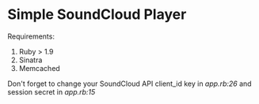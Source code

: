 Simple SoundCloud Player
========================

Requirements:

1. Ruby > 1.9
2. Sinatra
3. Memcached

Don't forget to change your SoundCloud API client_id key in *app.rb:26* and session secret in *app.rb:15*